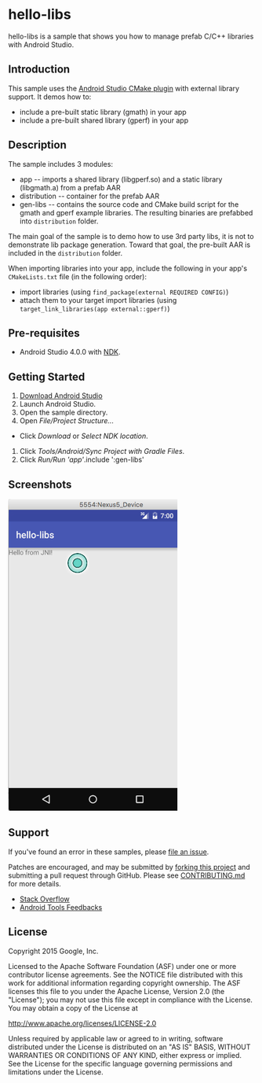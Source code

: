 hello-libs
=========
hello-libs is a sample that shows you how to manage prefab C/C++ libraries with Android Studio.

Introduction
------------
This sample uses the [Android Studio CMake plugin](http://tools.android.com/tech-docs/external-c-builds) with external library support. It demos how to:

* include a pre-built static library (gmath) in your app
* include a pre-built shared library (gperf) in your app

Description
-----------
The sample includes 3 modules:
*    app -- imports a shared library (libgperf.so) and a static library (libgmath.a) from a prefab AAR
*    distribution -- container for the prefab AAR
*    gen-libs -- contains the source code and CMake build script for the gmath and gperf example libraries. The resulting binaries are prefabbed into `distribution` folder.

The main goal of the sample is to demo how to use 3rd party libs, it is not to demonstrate lib package generation. Toward that goal, the pre-built AAR is included in the `distribution` folder.

When importing libraries into your app, include the following in your app's `CMakeLists.txt` file (in the following order): 

*    import libraries (using `find_package(external REQUIRED CONFIG)`)
*    attach them to your target import libraries (using `target_link_libraries(app external::gperf)`)

Pre-requisites
--------------
- Android Studio 4.0.0 with [NDK](https://developer.android.com/ndk/).

Getting Started
---------------
1. [Download Android Studio](http://developer.android.com/sdk/index.html)
1. Launch Android Studio.
1. Open the sample directory.
1. Open *File/Project Structure...*
  - Click *Download* or *Select NDK location*.
1. Click *Tools/Android/Sync Project with Gradle Files*.
1. Click *Run/Run 'app'*.include ':gen-libs'


Screenshots
-----------
![screenshot](screenshot.png)

Support
-------
If you've found an error in these samples, please [file an issue](https://github.com/googlesamples/android-ndk/issues/new).

Patches are encouraged, and may be submitted by [forking this project](https://github.com/googlesamples/android-ndk/fork) and
submitting a pull request through GitHub. Please see [CONTRIBUTING.md](../CONTRIBUTING.md) for more details.

- [Stack Overflow](http://stackoverflow.com/questions/tagged/android-ndk)
- [Android Tools Feedbacks](http://tools.android.com/feedback)

License
-------
Copyright 2015 Google, Inc.

Licensed to the Apache Software Foundation (ASF) under one or more contributor
license agreements.  See the NOTICE file distributed with this work for
additional information regarding copyright ownership.  The ASF licenses this
file to you under the Apache License, Version 2.0 (the "License"); you may not
use this file except in compliance with the License.  You may obtain a copy of
the License at

  http://www.apache.org/licenses/LICENSE-2.0

Unless required by applicable law or agreed to in writing, software
distributed under the License is distributed on an "AS IS" BASIS, WITHOUT
WARRANTIES OR CONDITIONS OF ANY KIND, either express or implied.  See the
License for the specific language governing permissions and limitations under
the License.

 
